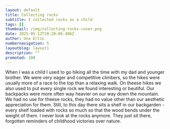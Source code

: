 ```yaml
---
layout: default
title: Collecting rocks
subtitle: I collected rocks as a child
tags: []
thumbnail: /img/collecting-rocks-cover.png
date: 2025-05-12T20:20:09.406Z
author: Una Erlín
numbernavigation: 5
layoutblog: layout1
description: ""
promoted: 100
---
```

When I was a child I used to go hiking all the time with my dad and younger brother. We were very eager and competitive climbers, so the hikes were usually more of a race to the top than a relaxing walk. On theese hikes we also used to put every single rock we found interesting or beutiful. Our backpacks were more often way heavier on our way down the mountain. We had no use for theese rocks, they had no value other than our aesthetic appreciation for them. Still, to this day there sits a shelf in our backgarden - every shelf loaded with rocks so much so that the wood bends under the weight of them. I never look at the rocks anymore. They just sit there, forgotten reminders of childhood victories over nature. 
